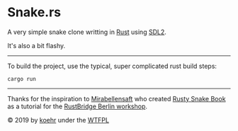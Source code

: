 # Snake.rs

A very simple snake clone writting in [Rust](https://www.rust-lang.org) using [SDL2](http://www.libsdl.org/).

It's also a bit flashy.

---

To build the project, use the typical, super complicated rust build steps:

```
cargo run
```

---

Thanks for the inspiration to [Mirabellensaft](https://github.com/Mirabellensaft) who created [Rusty Snake Book](https://github.com/rustbridge/Rusty-Snake-Book) as a tutorial for the [RustBridge Berlin workshop](https://berlin.rustbridge.com/events/nov-2019).

© 2019 by [koehr](https://koehr.in) under the [WTFPL](http://www.wtfpl.net/)
